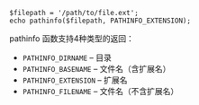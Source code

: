 ```
$filepath = '/path/to/file.ext';
echo pathinfo($filepath, PATHINFO_EXTENSION);
```

pathinfo 函数支持4种类型的返回：

- `PATHINFO_DIRNAME` – 目录
- `PATHINFO_BASENAME` – 文件名（含扩展名）
- `PATHINFO_EXTENSION` – 扩展名
- `PATHINFO_FILENAME` – 文件名（不含扩展名）
